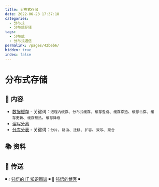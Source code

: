 ```yaml
---
title: 分布式存储
date: 2022-06-23 17:37:18
categories:
  - 分布式
  - 分布式存储
tags:
  - 分布式
  - 分布式通信
permalink: /pages/42beb6/
hidden: true
index: false
---
```


# 分布式存储

## 📖 内容

- [数据缓存](01.数据缓存.md) - 关键词：`进程内缓存`、`分布式缓存`、`缓存雪崩`、`缓存穿透`、`缓存击穿`、`缓存更新`、`缓存预热`、`缓存降级`
- [读写分离](02.读写分离.md)
- [分库分表](03.分库分表.md) - 关键词：`分片`、`路由`、`迁移`、`扩容`、`双写`、`聚合`

## 📚 资料

## 🚪 传送

◾ 💧 [钝悟的 IT 知识图谱](https://dunwu.github.io/waterdrop/) ◾ 🎯 [钝悟的博客](https://dunwu.github.io/blog/) ◾